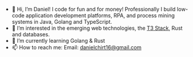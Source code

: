 - 👋 Hi, I’m Daniel! I code for fun and for money! Professionally I build low-code application development platforms, RPA, and process mining systems in Java, Golang and TypeScript.
- 👀 I’m interested in the emerging web technologies, the [T3 Stack](https://create.t3.gg/), Rust and databases.
- 🌱 I’m currently learning Golang & Rust 
- 📫 How to reach me: Email: danielchirt16@gmail.com

<!---
danielhirt/danielhirt is a ✨ special ✨ repository because its `README.md` (this file) appears on your GitHub profile.
You can click the Preview link to take a look at your changes.
--->
